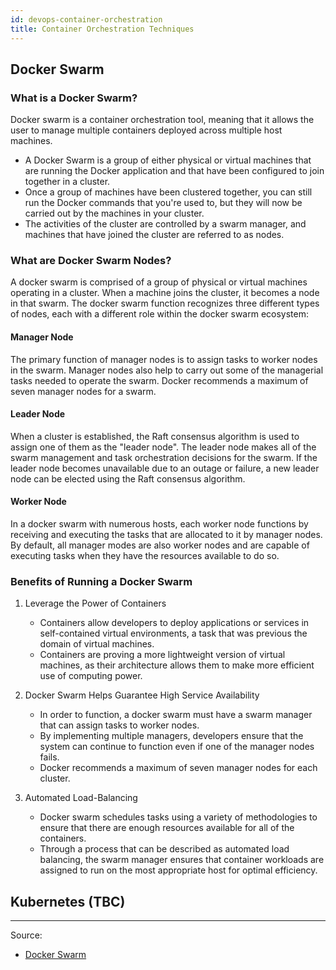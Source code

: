 ```yaml
---
id: devops-container-orchestration
title: Container Orchestration Techniques 
---
```


## Docker Swarm

### What is a Docker Swarm?

Docker swarm is a container orchestration tool, meaning that it allows the user to manage multiple containers deployed across multiple host machines.

- A Docker Swarm is a group of either physical or virtual machines that are running the Docker application and that have been configured to join together in a cluster. 
- Once a group of machines have been clustered together, you can still run the Docker commands that you're used to, but they will now be carried out by the machines in your cluster. 
- The activities of the cluster are controlled by a swarm manager, and machines that have joined the cluster are referred to as nodes.


### What are Docker Swarm Nodes?
A docker swarm is comprised of a group of physical or virtual machines operating in a cluster. When a machine joins the cluster, it becomes a node in that swarm. The docker swarm function recognizes three different types of nodes, each with a different role within the docker swarm ecosystem:

#### Manager Node
The primary function of manager nodes is to assign tasks to worker nodes in the swarm. Manager nodes also help to carry out some of the managerial tasks needed to operate the swarm. Docker recommends a maximum of seven manager nodes for a swarm.

#### Leader Node
When a cluster is established, the Raft consensus algorithm is used to assign one of them as the "leader node". The leader node makes all of the swarm management and task orchestration decisions for the swarm. If the leader node becomes unavailable due to an outage or failure, a new leader node can be elected using the Raft consensus algorithm.

#### Worker Node
In a docker swarm with numerous hosts, each worker node functions by receiving and executing the tasks that are allocated to it by manager nodes. By default, all manager modes are also worker nodes and are capable of executing tasks when they have the resources available to do so.

### Benefits of Running a Docker Swarm

1. Leverage the Power of Containers
    - Containers allow developers to deploy applications or services in self-contained virtual environments, a task that was previous the domain of virtual machines. 
    - Containers are proving a more lightweight version of virtual machines, as their architecture allows them to make more efficient use of computing power.

2. Docker Swarm Helps Guarantee High Service Availability
    - In order to function, a docker swarm must have a swarm manager that can assign tasks to worker nodes. 
    - By implementing multiple managers, developers ensure that the system can continue to function even if one of the manager nodes fails. 
    - Docker recommends a maximum of seven manager nodes for each cluster.

3. Automated Load-Balancing
    - Docker swarm schedules tasks using a variety of methodologies to ensure that there are enough resources available for all of the containers.
    - Through a process that can be described as automated load balancing, the swarm manager ensures that container workloads are assigned to run on the most appropriate host for optimal efficiency.

## Kubernetes (TBC)

----
Source:
- [Docker Swarm](https://www.sumologic.com/glossary/docker-swarm/)